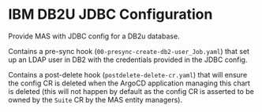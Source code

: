 IBM DB2U JDBC Configuration
===============================================================================
Provide MAS with JDBC config for a DB2u database.

Contains a pre-sync hook (`00-presync-create-db2-user_Job.yaml`) that set up an LDAP user in DB2 with the credentials provided in the JDBC config. 

Contains a post-delete hook (`postdelete-delete-cr.yaml`) that will ensure the config CR is deleted when the ArgoCD application managing this chart is deleted (this will not happen by default as the config CR is asserted to be owned by the `Suite` CR by the MAS entity managers).